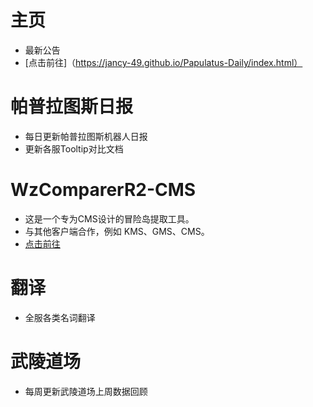 # 主页
- 最新公告
- [点击前往]（https://jancy-49.github.io/Papulatus-Daily/index.html）

# 帕普拉图斯日报
- 每日更新帕普拉图斯机器人日报
- 更新各服Tooltip对比文档

# WzComparerR2-CMS
- 这是一个专为CMS设计的冒险岛提取工具。
- 与其他客户端合作，例如 KMS、GMS、CMS。
- [点击前往](https://github.com/Jancy-49/WzComparerR2-CMS)

# 翻译
- 全服各类名词翻译
  
# 武陵道场
- 每周更新武陵道场上周数据回顾
